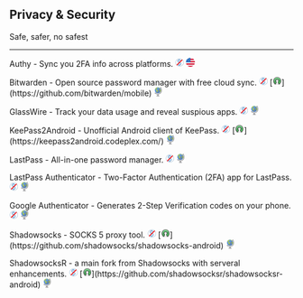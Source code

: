 ## Privacy & Security

Safe, safer, no safest

---

Authy - Sync you 2FA info across platforms. ![](../assets/free.png) ![](../assets/united-states.png)

Bitwarden - Open source password manager with free cloud sync. ![](../assets/free.png) [![](../assets/open-source-icon.png "GPL 3.0@GitHub: https://github.com/bitwarden/mobile")](https://github.com/bitwarden/mobile) ![](../assets/earth-globe.png)

GlassWire - Track your data usage and reveal suspious apps. ![](../assets/free.png) ![](../assets/earth-globe.png)

KeePass2Android - Unofficial Android client of KeePass. ![](../assets/free.png) [![](../assets/open-source-icon.png "GPL 2.0+@CodePlex: https://keepass2android.codeplex.com/")](https://keepass2android.codeplex.com/) ![](../assets/earth-globe.png)

LastPass - All-in-one password manager. ![](../assets/free.png) ![](../assets/earth-globe.png)

LastPass Authenticator - Two-Factor Authentication (2FA) app for LastPass. ![](../assets/free.png) ![](../assets/earth-globe.png)

Google Authenticator - Generates 2-Step Verification codes on your phone. ![](../assets/free.png) ![](../assets/earth-globe.png)

Shadowsocks - SOCKS 5 proxy tool. ![](../assets/free.png) [![](../assets/open-source-icon.png "GPL 3.0@GitHub: https://github.com/shadowsocks/shadowsocks-android")](https://github.com/shadowsocks/shadowsocks-android) ![](../assets/earth-globe.png)

ShadowsocksR - a main fork from Shadowsocks with serveral enhancements. ![](../assets/free.png) [![](../assets/open-source-icon.png "GPL 3.0@GitHub: https://github.com/shadowsocksr/shadowsocksr-android")](https://github.com/shadowsocksr/shadowsocksr-android) ![](../assets/earth-globe.png)
